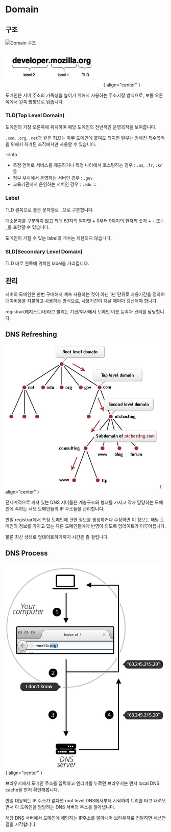 # Domain

## 구조

<Image src="/image/web_용어정리/domain_구조.png" alt="Domain 구조" />

![Domain 구조](../image/domain_%EA%B5%AC%EC%A1%B0.png){ align="center" }

도메인은 서버 주소의 가독성을 높이기 위해서 사용하는 주소지정 방식으로, 보통 오른쪽에서 왼쪽 방향으로 읽습니다.

### TLD(Top Level Domain)

도메인의 가장 오른쪽에 위치하여 해당 도메인의 전반적인 운영목적을 보여줍니다.

`.com`, `.org`, `.net`과 같은 TLD는 아무 도메인에 붙여도 되지만 일부는 정해진 특수목적을 위해서 허가된 조직에서만 사용할 수 있습니다.

:::info

- 특정 언어로 서비스를 제공하거나 특정 나라에서 호스팅하는 경우 : `.us`, `.fr`, `.kr` 등
- 정부 부처에서 운영하는 서버인 경우 : `.gov`
- 교육기관에서 운영하는 서버인 경우 : `.edu`
  :::

### Label

TLD 왼쪽으로 붙은 문자열로 `.`으로 구분합니다.

대소문자를 구분하지 않고 최대 63자의 알파벳 + 0부터 9까지의 한자리 숫자 + `-` 또는 `_`를 포함할 수 있습니다.

도메인이 가질 수 있는 label의 개수는 제한되지 않습니다.

### SLD(Secondary Level Domain)

TLD 바로 왼쪽에 위치한 label을 가리킵니다.

## 관리

서버의 도메인은 한번 구매해서 계속 사용하는 것이 아닌 1년 단위로 사용기간을 정하여 대여비용을 지불하고 사용하는 방식으로, 사용기간이 지날 때마다 갱신해야 합니다.

registrar(레지스트라)라고 불리는 기관/회사에서 도메인 이름 등록과 관리를 담당합니다.

## DNS Refreshing

![DNS Refreshing](../image/dns_refreshing.jpeg){ align="center" }

전세계적으로 퍼져 있는 DNS 서버들은 계층구조의 형태를 가지고 각자 담당하는 도메인에 속하는 서브 도메인들의 IP 주소들을 관리합니다.

만일 registrar에서 특정 도메인에 관한 정보를 생성하거나 수정하면 이 정보는 해당 도메인의 정보를 가지고 있는 다른 도메인들에게 반영이 되도록 업데이트가 이루어집니다.

물론 최신 상태로 업데이트하기까지 시간은 좀 걸립니다.

## DNS Process

![DNS Process](../image/dns_process.png){ align="center" }

브라우저에서 도메인 주소를 입력하고 엔터키를 누르면 브라우저는 먼저 local DNS cache을 먼저 확인해봅니다.

만일 대응되는 IP 주소가 없다면 root level DNS에서부터 시작하여 트리를 타고 내려오면서 이 도메인을 담당하는 DNS 서버의 주소를 알아냅니다.

해당 DNS 서버에서 도메인에 해당하는 IP주소를 알아내어 브라우저로 전달하면 세션연결을 시작합니다.
